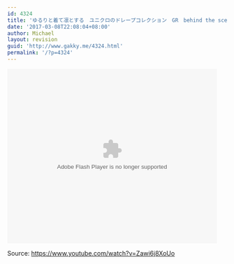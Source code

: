 ```yaml
---
id: 4324
title: 'ゆるりと着て凛とする　ユニクロのドレープコレクション　GR　behind the scene'
date: '2017-03-08T22:08:04+08:00'
author: Michael
layout: revision
guid: 'http://www.gakky.me/4324.html'
permalink: '/?p=4324'
---
```


<embed height="400" src="http://www.tudou.com/v/y2LHNKxuw4s/&bid=05&rpid=51229674&resourceId=51229674_05_05_99/v.swf" type="application/x-shockwave-flash" width="480"></embed>

Source: <https://www.youtube.com/watch?v=Zawi6j8XoUo>